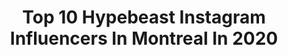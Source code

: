 ---
title: Top 10 Hypebeast Instagram Influencers In Montreal In 2020
description: >-
  Find top hypebeast Instagram influencers in Montreal in 2020. Most popular hashtags: #hypebeast #supreme #giveaway #travel.
platform: Instagram
profiles:
  - username: "aeforia"
    fullname: >-
      Alexy Préfontaine
    location: "Canada"
    followers: 97840
    engagement: 432
    commentsToLikes: 0.024198
    id: ck0u21q4uylw80i19upmhfxbl
    verified: false
    hashtags: "#stars, #skull, #artistclothing, #surreal42"
  - username: "diversithib"
    fullname: >-
      thib ッ
    location: "Canada"
    followers: 2079
    engagement: 996
    commentsToLikes: 0.056448
    id: ck5c90xphaki40i11j4ot0e1e
    verified: false
    hashtags: "#sintmaarten, #mtlmoments, #rainbow, #covid19"
  - username: "ericbranover"
    fullname: >-
      🚧 Montreal | Canada 🍁
    location: "Canada"
    followers: 21244
    engagement: 300
    commentsToLikes: 0.014822
    id: ck0vzj1gq9cm60i1980c1zksn
    verified: false
    hashtags: "#lovefl, #reflectiongram, #igworldclub, #usaprimeshots"
  - username: "bmcgannphotos"
    fullname: >-
      Brendan McGann
    location: "Canada"
    followers: 6076
    engagement: 481
    commentsToLikes: 0.064302
    id: ck5hf8zylwd880i118gy98y9e
    verified: false
    hashtags: "#lambo, #kaws, #hondacivic, #lamborghini"
  - username: "yvngrice"
    fullname: >-
      🍚 romulus 🍚
    location: "Canada"
    followers: 11872
    engagement: 2270
    commentsToLikes: 0.046188
    id: ck8wfx1ecge400j78177l4upr
    verified: false
    hashtags: "#supreme, #offwhite, #abathingape, #jordan1"
  - username: "ggclx"
    fullname: >-
      Gaby
    location: "Canada"
    followers: 13459
    engagement: 603
    commentsToLikes: 0.065943
    id: ck0uesx3nm5a00i19do5i46n4
    verified: false
    hashtags: "#happyvalentinesday, #valentinesday2020, #stayhome, #staysafe"
  - username: "lazysnorlax"
    fullname: >-
      Adham
    location: "Canada"
    followers: 5845
    engagement: 985
    commentsToLikes: 0.290988
    id: ck5hofv6hphmf0i11k1ihx5dp
    verified: false
    hashtags: "#snkrsapp, #ronniefieg, #fitcheck, #pacsun"
  - username: "cor_kashif"
    fullname: >-
      Corey Kashif
    location: "Canada"
    followers: 6898
    engagement: 1634
    commentsToLikes: 0.026141
    id: ck55kp7bfzsuo0i11pkveqewo
    verified: false
    hashtags: "#miami, #served, #tueaday, #motivation"
  - username: "seniorkeke"
    fullname: >-
      Kelvin | YEG Photographer
    location: "Canada"
    followers: 5420
    engagement: 1287
    commentsToLikes: 0.050942
    id: ck0vxl6clzfy60i19fpeblg1k
    verified: false
    hashtags: "#portraitstream, #bridge, #milkyway, #glow"
  - username: "amanda.szee"
    fullname: >-
      Amanda
    location: "Canada"
    followers: 2680
    engagement: 2304
    commentsToLikes: 0.059093
    id: ck8wga14wgzh80j7875flfrl8
    verified: false
    hashtags: "#fashion, #supremenewyork, #aesthetic, #winners"
---